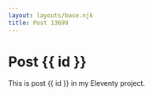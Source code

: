 ```yaml
---
layout: layouts/base.njk
title: Post 13699
---
```


# Post {{ id }}

This is post {{ id }} in my Eleventy project.
